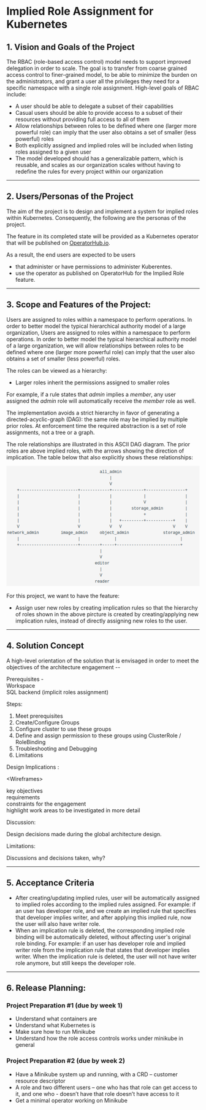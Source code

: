 # Implied Role Assignment for Kubernetes

## 1. Vision and Goals of the Project

The RBAC (role-based access control) model needs to support improved delegation in order to scale. The goal is to transfer from coarse grained access control to finer-grained model, to be able to minimize the burden on the administrators, and grant a user all the privileges they need for a specific namespace with a single role assignment. High-level goals of RBAC include:

- A user should be able to delegate a subset of their capabilities
- Casual users should be able to provide access to a subset of their resources without providing full access to all of them
- Allow relationships between roles to be defined where one (larger more powerful role) can imply that the user also obtains a set of smaller (less powerful) roles
- Both explicitly assigned and implied roles will be included when listing roles assigned to a given user
- The model developed should has a generalizable pattern, which is reusable, and scales as our organization scales without having to redefine the rules for every project within our organization

---

## 2. Users/Personas of the Project

The aim of the project is to design and implement a system for implied roles within Kubernetes. Consequently, the following are the personas of the project.

The feature in its completed state will be provided as a Kubernetes operator that will be published on [OperatorHub.io](https://operatorhub.io/).

As a result, the end users are expected to be users 
- that administer or have permissions to administer Kuberentes.
- use the operator as published on OperatorHub for the Implied Role feature.


---

## 3. Scope and Features of the Project:

Users are assigned to roles within a namespace to perform operations. In order to better model the typical hierarchical authority model of a large organization, Users are assigned to roles within a namespace to perform operations. In order to better model the typical hierarchical authority model of a large organization, we will allow relationships between roles to be defined where one (larger more powerful role) can imply that the user also obtains a set of smaller (less powerful) roles.

The roles can be viewed as a hierarchy:
- Larger roles inherit the permissions assigned to smaller roles

For example, if a rule states that *admin* implies a *member*, any user assigned the *admin* role will automatically receive the *member* role as well.

The implementation avoids a strict hierarchy in favor of generating a directed-acyclic-graph (DAG): the same role may be implied by multiple prior roles. At enforcement time the required abstraction is a set of role assignments, not a tree or a graph.

The role relationships are illustrated in this ASCII DAG diagram. The prior roles are above implied roles, with the arrows showing the direction of implication. The table below that also explicitly shows these relationships:

![implied-role-dag](assets/dag.png)

For this project, we want to have the feature:
- Assign user new roles by creating implication rules so that the hierarchy of roles shown in the above pircture is created by creating/applying new implication rules, instead of directly assigning new roles to the user.

---

## 4. Solution Concept

A high-level orientation of the solution that is envisaged in order to meet the objectives of the architecture engagement -- 

Prerequisites - \
Workspace \
SQL backend (implicit roles assignment)

Steps:
1. Meet prerequisites
2. Create/Configure Groups
3. Configure cluster to use these groups
4. Define and assign permission to these groups using ClusterRole / RoleBinding
5. Troubleshooting and Debugging
6. Limitations

Design Implications :

\<Wireframes\>

key objectives \
requirements \
constraints for the engagement \
highlight work areas to be investigated in more detail


Discussion:

Design decisions made during the global architecture design.

Limitations:

Discussions and decisions taken, why?

---

## 5. Acceptance Criteria

- After creating/updating implied rules, user will be automatically assigned to implied roles according to the implied rules assigned. For example: if an user has developer role, and we create an implied rule that specifies that developer implies writer, and after applying this implied rule, now the user will also have writer role.
- When an implication rule is deleted, the corresponding implied role binding will be automatically deleted, without affecting user's original role binding. For example: if an user has developer role and implied writer role from the implication rule that states that developer implies writer. When the implication rule is deleted, the user will not have writer role anymore, but still keeps the developer role. 
---

## 6.  Release Planning:

### Project Preparation #1 (due by week 1)
- Understand what containers are
- Understand what Kubernetes is
- Make sure how to run Minikube
- Understand how the role access controls works under minikube in general

### Project Preparation #2 (due by week 2)
- Have a Minikube system up and running, with a CRD – customer resource descriptor
- A role and two different users – one who has that role can get access to it, and one who - doesn’t have that role doesn’t have access to it
- Get a minimal operator working on Minikube
